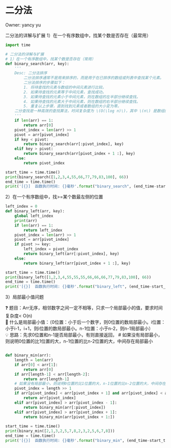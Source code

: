# 二分法

Owner: yancy yu

二分法的详解与扩展
1）在一个有序数组中，找某个数是否存在（最常用）

```python
import time

# 二分法的详解与扩展
# 1）在一个有序数组中，找某个数是否存在（常用）
def binary_search(arr, key):
    '''
    Desc: 二分法排序
        二分法排序通常不是用来排序的，而是用于在已排序的数组或列表中查找某个元素。
        二分法排序的步骤如下：
        1. 将待查找的元素与数组的中间元素进行比较。
        2. 如果待查找的元素等于中间元素，查找成功。
        3. 如果待查找的元素小于中间元素，则在数组的左半部分继续查找。
        4. 如果待查找的元素大于中间元素，则在数组的右半部分继续查找。
        5. 重复以上步骤，直到找到元素或者数组的大小变为零。
    二分查找是一种高效的查找算法，时间复杂度为 \(O(\log n)\)，其中 \(n\) 是数组的大小。
    '''
    if len(arr) == 1:
        return arr[0]
    pivot_index = len(arr) >> 1
    pivot = arr[pivot_index]
    if key < pivot:
        return binary_search(arr[:pivot_index], key)
    elif key > pivot:
        return binary_search(arr[pivot_index + 1 :], key)
    else:
        return pivot_index

start_time = time.time()
print(binary_search([1,2,3,4,55,66,77,79,83,100], 66))
end_time = time.time()       
print('[{}]  函数执行时间: {}毫秒'.format("binary_search", (end_time-start_time)*1000))
```

2）在一个有序数组中，找>=某个数最左侧的位置

```python
left_index = 0
def binary_left(arr, key):
    global left_index
    print(arr)
    if len(arr) == 1:
        return left_index
    pivot_index = len(arr) >> 1
    pivot = arr[pivot_index]
    if pivot >= key:
        left_index = pivot_index
        return binary_left(arr[:pivot_index], key)
    else:
        return binary_left(arr[pivot_index + 1 :], key)

start_time = time.time()
print(binary_left([1,2,3,4,55,55,55,66,66,66,77,79,83,100], 66))
end_time = time.time()       
print('[{}]  函数执行时间: {}毫秒'.format("binary_left", (end_time-start_time)*1000))

```

3）局部最小值问题

<aside>
❓  题目：Arr无序，相邻数字之间一定不相等，只求一个局部最小的值，要求时间复杂度< O(n)

</aside>

<aside>
💁 什么是局部最小值：（0位置：小于后一个数字，则0位置的数局部最小。i位置：小于i-1，i+1，则i位置的数局部最小。n-1位置：小于n-2，则n-1局部最小）

</aside>

<aside>
💡 思路：先求0位置和n-1是否局部最小，有则直接返回，    # 如果没有局部最小，则说明0位置的比1位置的大，n-1位置的比n-2位置的大，中间存在局部最小

</aside>

```python

def binary_min(arr):
    length = len(arr)
    if arr[0] < arr[1]:
        return arr[0]
    if arr[length-1] < arr[length-2]:
        return arr[length-1]
    # 如果没有局部最小，则说明0位置的比1位置的大，n-1位置的比n-2位置的大，中间存在局部最小
    pivot_index = length >> 1
    if arr[pivot_index] < arr[pivot_index + 1] and arr[pivot_index] < arr[pivot_index-1]:
        return arr[pivot_index]
    elif arr[pivot_index] > arr[pivot_index - 1]:
        return binary_min(arr[:pivot_index])
    elif arr[pivot_index] > arr[pivot_index + 1]:
        return binary_min(arr[pivot_index + 1:])
    
start_time = time.time()
print(binary_min([2,1,3,2,5,7,8,2,3,2,5,6,7,8]))
end_time = time.time()       
print('[{}]  函数执行时间: {}毫秒'.format("binary_min", (end_time-start_time)*1000))
```